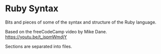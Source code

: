# Ruby Syntax

Bits and pieces of some of the syntax and structure of the Ruby language.

Based on the freeCodeCamp video by Mike Dane.
<https://youtu.be/t_ispmWmdjY>

Sections are separated into files.
